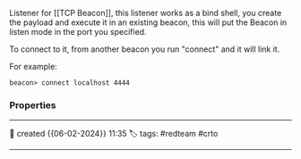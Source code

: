 
Listener for [[TCP Beacon]], this listener works as a bind shell, you create the payload and execute it in an existing beacon, this will put the Beacon in listen mode in the port you specified. 

To connect to it, from another beacon you run "connect" and it will link it. 

For example:

`beacon> connect localhost 4444`




### Properties
---
📆 created   {{06-02-2024}} 11:35
🏷️ tags: #redteam #crto   

---


